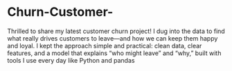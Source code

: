 # Churn-Customer-
Thrilled to share my latest customer churn project! I dug into the data to find what really drives customers to leave—and how we can keep them happy and loyal. I kept the approach simple and practical: clean data, clear features, and a model that explains “who might leave” and “why,” built with tools I use every day like Python and pandas
